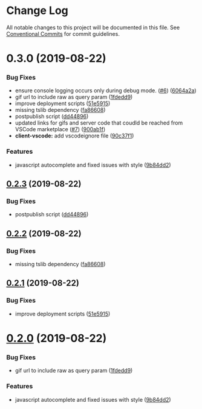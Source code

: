 # Change Log

All notable changes to this project will be documented in this file.
See [Conventional Commits](https://conventionalcommits.org) for commit guidelines.

# 0.3.0 (2019-08-22)


### Bug Fixes

* ensure console logging occurs only during debug mode. ([#6](https://github.com/marko-js/language-server/tree/master/clients/vscode/issues/6)) ([6064a2a](https://github.com/marko-js/language-server/tree/master/clients/vscode/commit/6064a2a))
* gif url to include raw as query param ([1fdedd9](https://github.com/marko-js/language-server/tree/master/clients/vscode/commit/1fdedd9))
* improve deployment scripts ([51e5915](https://github.com/marko-js/language-server/tree/master/clients/vscode/commit/51e5915))
* missing tslib dependency ([fa86608](https://github.com/marko-js/language-server/tree/master/clients/vscode/commit/fa86608))
* postpublish script ([dd44896](https://github.com/marko-js/language-server/tree/master/clients/vscode/commit/dd44896))
* updated links for gifs and server code that coudld be reached from VSCode marketplace ([#7](https://github.com/marko-js/language-server/tree/master/clients/vscode/issues/7)) ([900ab1f](https://github.com/marko-js/language-server/tree/master/clients/vscode/commit/900ab1f))
* **client-vscode:** add vscodeignore file ([90c37f1](https://github.com/marko-js/language-server/tree/master/clients/vscode/commit/90c37f1))


### Features

* javascript autocomplete and fixed issues with style ([9b84dd2](https://github.com/marko-js/language-server/tree/master/clients/vscode/commit/9b84dd2))





## [0.2.3](https://github.com/marko-js/language-server/tree/master/clients/vscode/compare/marko-vscode@0.2.2...marko-vscode@0.2.3) (2019-08-22)


### Bug Fixes

* postpublish script ([dd44896](https://github.com/marko-js/language-server/tree/master/clients/vscode/commit/dd44896))





## [0.2.2](https://github.com/marko-js/language-server/tree/master/clients/vscode/compare/marko-vscode@0.2.1...marko-vscode@0.2.2) (2019-08-22)


### Bug Fixes

* missing tslib dependency ([fa86608](https://github.com/marko-js/language-server/tree/master/clients/vscode/commit/fa86608))





## [0.2.1](https://github.com/marko-js/language-server/tree/master/clients/vscode/compare/marko-vscode@0.2.0...marko-vscode@0.2.1) (2019-08-22)


### Bug Fixes

* improve deployment scripts ([51e5915](https://github.com/marko-js/language-server/tree/master/clients/vscode/commit/51e5915))





# [0.2.0](https://github.com/marko-js/language-server/tree/master/clients/vscode/compare/marko-vscode@0.0.3...marko-vscode@0.2.0) (2019-08-22)


### Bug Fixes

* gif url to include raw as query param ([1fdedd9](https://github.com/marko-js/language-server/tree/master/clients/vscode/commit/1fdedd9))


### Features

* javascript autocomplete and fixed issues with style ([9b84dd2](https://github.com/marko-js/language-server/tree/master/clients/vscode/commit/9b84dd2))
